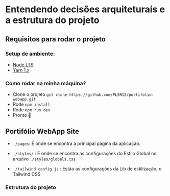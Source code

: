 # Entendendo decisões arquiteturais e a estrutura do projeto

## Requisitos para rodar o projeto

### Setup de ambiente:
- [Node LTS](https://nodejs.org/en/)
- [Yarn 1.x](https://classic.yarnpkg.com/lang/en/docs/install/#mac-stable)

### Como rodar na minha máquina?

- Clone o projeto `git clone https://github.com/PLSR12/portifolio-webapp.git`
- Rode `npm install`
- Rode `npm run dev`
- Pronto 🎉

## Portifólio WebApp Site
 
- `./pages`: É onde se encontra a principal página da aplicação.

- `./styles/` : É onde se encontra as configurações do Estilo Global no arquivo `./styles/globals.css`

- `./tailwind.config.js` : Estão as configurações da Lib de estilização, o Tailwind CSS

### Estrutura do projeto
